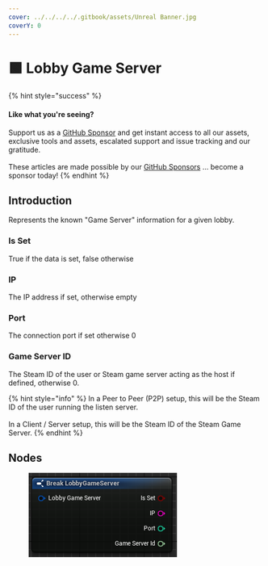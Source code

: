 ```yaml
---
cover: ../../../../.gitbook/assets/Unreal Banner.jpg
coverY: 0
---
```


# 🟩 Lobby Game Server

{% hint style="success" %}
#### Like what you're seeing?

Support us as a [GitHub Sponsor](../../../../become-a-sponsor/) and get instant access to all our assets, exclusive tools and assets, escalated support and issue tracking and our gratitude.\
\
These articles are made possible by our [GitHub Sponsors](../../../../become-a-sponsor/) ... become a sponsor today!
{% endhint %}

## Introduction

Represents the known "Game Server" information for a given lobby.&#x20;

### Is Set

True if the data is set, false otherwise

### IP

The IP address if set, otherwise empty

### Port

The connection port if set otherwise 0

### Game Server ID

The Steam ID of the user or Steam game server acting as the host if defined, otherwise 0.

{% hint style="info" %}
In a Peer to Peer (P2P) setup, this will be the Steam ID of the user running the listen server.\
\
In a Client / Server setup, this will be the Steam ID of the Steam Game Server.
{% endhint %}

## Nodes

<figure><img src="../../../../.gitbook/assets/image (3) (1) (1) (1) (1) (1) (1) (1) (1) (1) (1) (1) (1).png" alt=""><figcaption></figcaption></figure>
